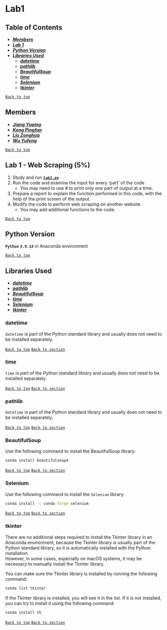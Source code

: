 # Lab1
  
  
## Table of Contents
 * [***Members***](#Members)
 * [***Lab 1***](##Lab-1---Web-Scraping-5)
 * [***Python Version***](#Python-Version)
 * [***Libraries Used***](#Libraries-Used)
   * [***datetime***](#datetime)
   * [***pathlib***](#datetime)
   * [***BeautifulSoup***](#BeautifulSoup)
   * [***time***](#datetime)
   * [***Selenium***](#Selenium)
   * [***tkinter***](#tkinter)
  
[`Back to top`](#Lab1)
  
## Members
 * [***Jiang Yuping***]()
 * [***Kong Pingfan***](https://github.com/KongPingfanCHN)
 * [***Liu Zonghua***]()
 * [***Wu Yufeng***]()
  
[`Back to top`](#Lab1)
  
## Lab 1 - Web Scraping (5%)

1. Study and run [***`lab1.py`***](/lab1.py)
2. Run the code and examine the input for every ‘part’ of the code
   * You may need to use # to print only one part of output at a time.
3. Prepare a report to explain the function performed in this code, with the help of the print screen of the output.
4. Modify the code to perform web scraping on another website.
   * You may add additional functions to the code.
  
[`Back to top`](#Lab1)
  
## Python Version
**`Python`** **`3.9.18`** in  Anaconda environment
  
[`Back to top`](#Lab1)
  
## Libraries Used
* [***datetime***](#datetime)
* [***pathlib***](#datetime)
* [***BeautifulSoup***](#BeautifulSoup)
* [***time***](#datetime)
* [***Selenium***](#Selenium)
* [***tkinter***](#tkinter)
  
### datetime
`datetime` is part of the Python standard library and usually does not need to be installed separately.
   
[`Back to top`](#Lab1)
[`Back to section`](#Libraries-Used)
  
### time
`time` is part of the Python standard library and usually does not need to be installed separately.
   
[`Back to top`](#Lab1)
[`Back to section`](#Libraries-Used)
  
### pathlib
`datetime` is part of the Python standard library and usually does not need to be installed separately.
   
[`Back to top`](#Lab1)
[`Back to section`](#Libraries-Used)
  
### BeautifulSoup
Use the following command to install the BeautifulSoup library:
```cmd
conda install beautifulsoup4
```
   
[`Back to top`](#Lab1)
[`Back to section`](#Libraries-Used)
  
### Selenium 
Use the following command to install the `Selenium`  library:
```cmd
conda install -c conda-forge selenium
```
   
[`Back to top`](#Lab1)
[`Back to section`](#Libraries-Used)
  
### tkinter
There are no additional steps required to install the Tkinter library in an Anaconda environment, because the Tkinter library is usually part of the Python standard library, so it is automatically installed with the Python installation.   
However, in some cases, especially on macOS systems, it may be necessary to manually install the Tkinter library.  
  
You can make sure the Tkinter library is installed by running the following command:  

```cmd
conda list tkinter
```
If the Tkinter library is installed, you will see it in the list. If it is not installed, you can try to install it using the following command:
```cmd
conda install tk
```
   
[`Back to top`](#Lab1)
[`Back to section`](#Libraries-Used)
  
